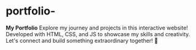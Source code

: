 # portfolio-
**My Portfolio**  Explore my journey and projects in this interactive website! Developed with HTML, CSS, and JS to showcase my skills and creativity. Let's connect and build something extraordinary together! 🚀
